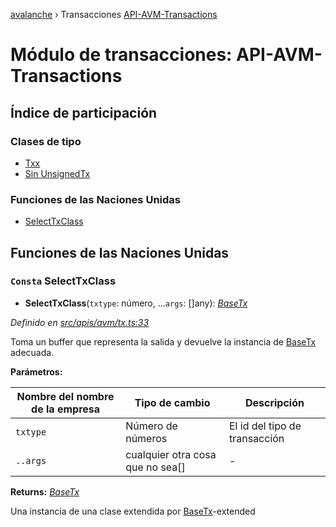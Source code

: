 [avalanche](../README.md) › Transacciones [API-AVM-Transactions](api_avm_transactions.md)

# Módulo de transacciones: API-AVM-Transactions

## Índice de participación

### Clases de tipo

* [Txx](../classes/api_avm_transactions.tx.md)
* [Sin UnsignedTx](../classes/api_avm_transactions.unsignedtx.md)

### Funciones de las Naciones Unidas

* [SelectTxClass](api_avm_transactions.md#const-selecttxclass)

## Funciones de las Naciones Unidas

### `Consta` SelectTxClass

- **SelectTxClass**(`txtype`: número, ...`args`: []any): *[BaseTx](../classes/api_avm_basetx.basetx.md)*

*Definido en [src/apis/avm/tx.ts:33](https://github.com/ava-labs/avalanchejs/blob/ae78dee/src/apis/avm/tx.ts#L33)*

Toma un buffer que representa la salida y devuelve la instancia de [BaseTx](../classes/api_platformvm_basetx.basetx.md) adecuada.

**Parámetros:**

| Nombre del nombre de la empresa | Tipo de cambio | Descripción |
------ | ------ | ------ |
| `txtype` | Número de números | El id del tipo de transacción |
| `..args` | cualquier otra cosa que no sea[] | - |

**Returns:** *[BaseTx](../classes/api_avm_basetx.basetx.md)*

Una instancia de una clase extendida por [BaseTx](../classes/api_platformvm_basetx.basetx.md)-extended
